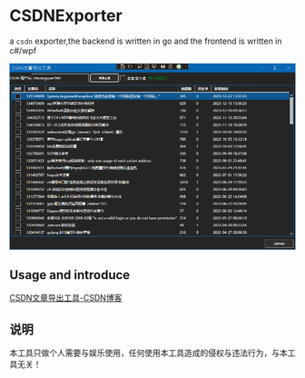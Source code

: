 # CSDNExporter

a `csdn` exporter,the backend is written in go and the frontend is written in c#/wpf

![](https://github.com/lishuangquan1987/CSDNExporter/blob/master/images/Snipaste_2024-01-25_18-31-20.png)

## Usage and introduce

[CSDN文章导出工具-CSDN博客](https://blog.csdn.net/lishuangquan1987/article/details/136031693)

## 说明

本工具只做个人需要与娱乐使用，任何使用本工具造成的侵权与违法行为，与本工具无关！